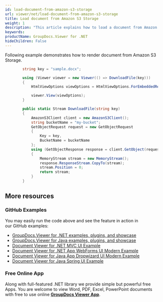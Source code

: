```yaml
---
id: load-document-from-amazon-s3-storage
url: viewer/net/load-document-from-amazon-s3-storage
title: Load document from Amazon S3 Storage
weight: 1
description: "This article explains how to load a document from Amazon S3 Storage with GroupDocs.Viewer within your .NET applications."
keywords: 
productName: GroupDocs.Viewer for .NET
hideChildren: False
---
```

Following example demonstrates how to render document from Amazon S3 Storage.

```csharp
 		string key = "sample.docx";

        using (Viewer viewer = new Viewer(() => DownloadFile(key)))
        {
            HtmlViewOptions viewOptions = HtmlViewOptions.ForEmbeddedResources();                

            viewer.View(viewOptions);
        }

		public static Stream DownloadFile(string key)
        {
            AmazonS3Client client = new AmazonS3Client();
            string bucketName = "my-bucket";
            GetObjectRequest request = new GetObjectRequest
            {
                Key = key,
                BucketName = bucketName
            };
            using (GetObjectResponse response = client.GetObject(request))
            {
                MemoryStream stream = new MemoryStream();
                response.ResponseStream.CopyTo(stream);
                stream.Position = 0;
                return stream;
            }
        }
```

## More resources
### GitHub Examples
You may easily run the code above and see the feature in action in our GitHub examples:
*   [GroupDocs.Viewer for .NET examples, plugins, and showcase](https://github.com/groupdocs-viewer/GroupDocs.Viewer-for-.NET)    
*   [GroupDocs.Viewer for Java examples, plugins, and showcase](https://github.com/groupdocs-viewer/GroupDocs.Viewer-for-Java)    
*   [Document Viewer for .NET MVC UI Example](https://github.com/groupdocs-viewer/GroupDocs.Viewer-for-.NET-MVC)     
*   [Document Viewer for .NET App WebForms UI Modern Example](https://github.com/groupdocs-viewer/GroupDocs.Viewer-for-.NET-WebForms)    
*   [Document Viewer for Java App Dropwizard UI Modern Example](https://github.com/groupdocs-viewer/GroupDocs.Viewer-for-Java-Dropwizard)    
*   [Document Viewer for Java Spring UI Example](https://github.com/groupdocs-viewer/GroupDocs.Viewer-for-Java-Spring)

### Free Online App
Along with full-featured .NET library we provide simple but powerful free Apps.
You are welcome to view Word, PDF, Excel, PowerPoint documents with free to use online **[GroupDocs Viewer App](https://products.groupdocs.app/viewer)**.

